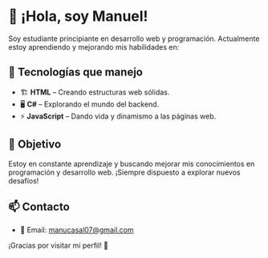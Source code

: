 # 👋 ¡Hola, soy Manuel!

Soy estudiante principiante en desarrollo web y programación. Actualmente estoy aprendiendo y mejorando mis habilidades en:

## 🚀 Tecnologías que manejo
- 🏗️ **HTML** – Creando estructuras web sólidas.
- 🖥️ **C#** – Explorando el mundo del backend.
- ⚡ **JavaScript** – Dando vida y dinamismo a las páginas web.

## 🎯 Objetivo
Estoy en constante aprendizaje y buscando mejorar mis conocimientos en programación y desarrollo web. ¡Siempre dispuesto a explorar nuevos desafíos!

## 📫 Contacto
- 📧 Email: manucasal07@gmail.com

¡Gracias por visitar mi perfil! 🚀  
